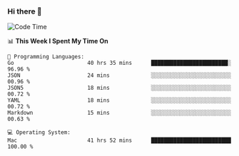 ### Hi there 👋

<!--
**CrazyCollin/crazycollin** is a ✨ _special_ ✨ repository because its `README.md` (this file) appears on your GitHub profile.

Here are some ideas to get you started:

- 🔭 I’m currently working on ...
- 🌱 I’m currently learning ...
- 👯 I’m looking to collaborate on ...
- 🤔 I’m looking for help with ...
- 💬 Ask me about ...
- 📫 How to reach me: ...
- 😄 Pronouns: ...
- ⚡ Fun fact: ...
-->

<!--START_SECTION:waka-->
![Code Time](http://img.shields.io/badge/Code%20Time-4%2C221%20hrs%2020%20mins-blue)

📊 **This Week I Spent My Time On** 

```text
💬 Programming Languages: 
Go                       40 hrs 35 mins      ████████████████████████░   96.96 % 
JSON                     24 mins             ░░░░░░░░░░░░░░░░░░░░░░░░░   00.96 % 
JSON5                    18 mins             ░░░░░░░░░░░░░░░░░░░░░░░░░   00.72 % 
YAML                     18 mins             ░░░░░░░░░░░░░░░░░░░░░░░░░   00.72 % 
Markdown                 15 mins             ░░░░░░░░░░░░░░░░░░░░░░░░░   00.63 % 

💻 Operating System: 
Mac                      41 hrs 52 mins      █████████████████████████   100.00 % 
```


<!--END_SECTION:waka-->
